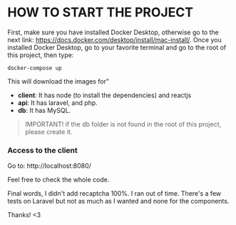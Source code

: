 # HOW TO START THE PROJECT

First, make sure you have installed Docker Desktop, otherwise go to the next link: https://docs.docker.com/desktop/install/mac-install/. Once you installed Docker Desktop, go to your favorite terminal and go to the root of this project, then type:

`docker-compose up`

This will download the images for"

* **client**: It has node (to install the dependencies) and reactjs
*  **api**: It has laravel, and php.
* **db**: It has MySQL.

> IMPORTANT! if the db folder is not found in the root of this project, please create it.


### Access to the client
Go to: http://localhost:8080/


Feel free to check the whole code.

Final words, I didn't add recaptcha 100%. I ran out of time. There's a few tests on Laravel but not as much as I wanted and none for the components.

Thanks! <3
